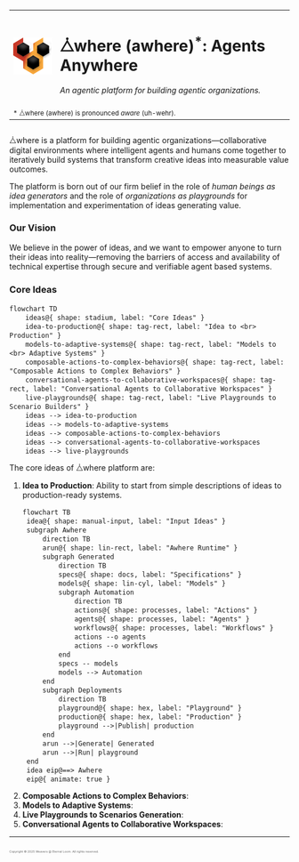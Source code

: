 <div style="display: flex; flex-direction: column;">
    <table align="center">
        <tr>
            <td>
                <img src="./public/assets/logos/awhere.svg" alt="⧊where Logo" width="100"/>
            </td>
            <td>
                <h1>⧊where (awhere)<sup>*</sup>: Agents Anywhere</h1>
                <p><em>An agentic platform for building agentic organizations.</em></p>
            </td>
        </tr>
        <tr>
            <td colspan="2">
                <sub>* ⧊where (awhere) is pronounced <i>aware</i> (uh-wehr).</sub>
            </td>
        </tr>
    </table>
</div>

<!--
Badges to be added here.
-->

⧊where is a platform for building agentic organizations—collaborative digital environments where intelligent agents and humans come together to iteratively build systems that transform creative ideas into measurable value outcomes.

The platform is born out of our firm belief in the role of _human beings as idea generators_ and the role of _organizations as playgrounds_ for implementation and experimentation of ideas generating value.

### Our Vision

We believe in the power of ideas, and we want to empower anyone to turn their ideas into reality—removing the barriers of access and availability of technical expertise through secure and verifiable agent based systems.

### Core Ideas

```mermaid
flowchart TD
    ideas@{ shape: stadium, label: "Core Ideas" }
    idea-to-production@{ shape: tag-rect, label: "Idea to <br> Production" }
    models-to-adaptive-systems@{ shape: tag-rect, label: "Models to <br> Adaptive Systems" }
    composable-actions-to-complex-behaviors@{ shape: tag-rect, label: "Composable Actions to Complex Behaviors" }
    conversational-agents-to-collaborative-workspaces@{ shape: tag-rect, label: "Conversational Agents to Collaborative Workspaces" }
    live-playgrounds@{ shape: tag-rect, label: "Live Playgrounds to Scenario Builders" }
    ideas --> idea-to-production
    ideas --> models-to-adaptive-systems
    ideas --> composable-actions-to-complex-behaviors
    ideas --> conversational-agents-to-collaborative-workspaces
    ideas --> live-playgrounds
```

The core ideas of ⧊where platform are:

1. **Idea to Production**: Ability to start from simple descriptions of ideas to production-ready systems.
   ```mermaid
   flowchart TB
    idea@{ shape: manual-input, label: "Input Ideas" }
    subgraph Awhere
        direction TB
        arun@{ shape: lin-rect, label: "Awhere Runtime" }
        subgraph Generated
            direction TB
            specs@{ shape: docs, label: "Specifications" }
            models@{ shape: lin-cyl, label: "Models" }
            subgraph Automation
                direction TB
                actions@{ shape: processes, label: "Actions" }
                agents@{ shape: processes, label: "Agents" }
                workflows@{ shape: processes, label: "Workflows" }
                actions --o agents
                actions --o workflows
            end
            specs -- models
            models --> Automation
        end
        subgraph Deployments
            direction TB
            playground@{ shape: hex, label: "Playground" }
            production@{ shape: hex, label: "Production" }
            playground -->|Publish| production
        end
        arun -->|Generate| Generated
        arun -->|Run| playground
    end
    idea eip@==> Awhere
    eip@{ animate: true }
   ```
2. **Composable Actions to Complex Behaviors**:
3. **Models to Adaptive Systems**:
4. **Live Playgrounds to Scenarios Generation**:
5. **Conversational Agents to Collaborative Workspaces**:

---

<span style="font-size:4pt; color: #666;">Copyright &copy; 2025 Weavers @ Eternal Loom. All rights reserved.</span>

